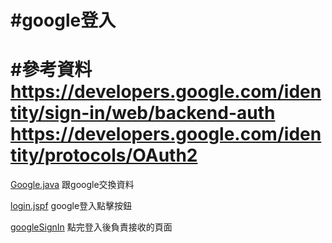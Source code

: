 #google登入
=========================================================
#參考資料
https://developers.google.com/identity/sign-in/web/backend-auth
https://developers.google.com/identity/protocols/OAuth2
============================================
[Google.java](https://github.com/escc1122/complex/blob/master/googleLogin/Google.java)
跟google交換資料

[login.jspf](https://github.com/escc1122/complex/blob/master/googleLogin/login.jspf)
google登入點擊按鈕

[googleSignIn](https://github.com/escc1122/complex/blob/master/googleLogin/googleSignIn)
點完登入後負責接收的頁面

